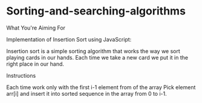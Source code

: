 # Sorting-and-searching-algorithms
What You're Aiming For

Implementation of Insertion Sort using JavaScript:

Insertion sort is a simple sorting algorithm that works the way we sort playing cards in our hands. Each time we take a new card we put it in the right place in our hand.


Instructions

Each time work only with the first i-1 element from of the array
Pick element arr[i] and insert it into sorted sequence in the array from 0 to i-1.
